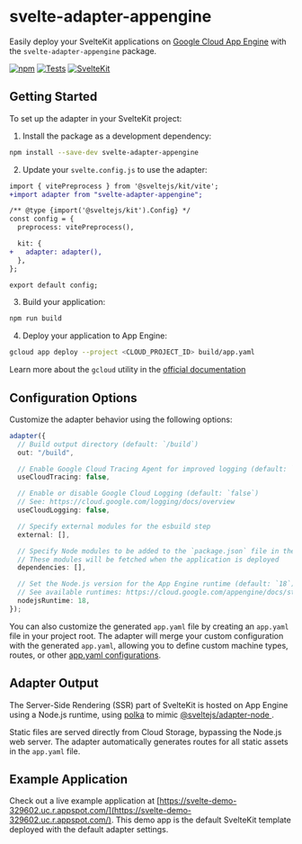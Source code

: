 # svelte-adapter-appengine

Easily deploy your SvelteKit applications on [Google Cloud App Engine](https://cloud.google.com/appengine) with the `svelte-adapter-appengine` package.

[![npm](https://img.shields.io/npm/v/svelte-adapter-appengine?color=green)](https://www.npmjs.com/package/svelte-adapter-appengine)
[![Tests](https://github.com/halfdanj/svelte-adapter-appengine/actions/workflows/test.yml/badge.svg)](https://github.com/halfdanj/svelte-adapter-appengine/actions/workflows/test.yml)
[![SvelteKit](https://img.shields.io/badge/Works%20with-SvelteKit-ff3e00.svg)](https://kit.svelte.dev/)

## Getting Started

To set up the adapter in your SvelteKit project:

1. Install the package as a development dependency:

```bash
npm install --save-dev svelte-adapter-appengine

```

2. Update your `svelte.config.js` to use the adapter:

```diff
import { vitePreprocess } from '@sveltejs/kit/vite';
+import adapter from "svelte-adapter-appengine";

/** @type {import('@sveltejs/kit').Config} */
const config = {
  preprocess: vitePreprocess(),

  kit: {
+   adapter: adapter(),
  },
};

export default config;
```

3. Build your application:

```bash
npm run build
```

4. Deploy your application to App Engine:

```bash
gcloud app deploy --project <CLOUD_PROJECT_ID> build/app.yaml
```

Learn more about the `gcloud` utility in the [official documentation](https://cloud.google.com/sdk/gcloud)

## Configuration Options

Customize the adapter behavior using the following options:

```ts
adapter({
  // Build output directory (default: `/build`)
  out: "/build",

  // Enable Google Cloud Tracing Agent for improved logging (default: `false`)
  useCloudTracing: false,

  // Enable or disable Google Cloud Logging (default: `false`)
  // See: https://cloud.google.com/logging/docs/overview
  useCloudLogging: false,

  // Specify external modules for the esbuild step
  external: [],

  // Specify Node modules to be added to the `package.json` file in the build step
  // These modules will be fetched when the application is deployed
  dependencies: [],

  // Set the Node.js version for the App Engine runtime (default: `18`)
  // See available runtimes: https://cloud.google.com/appengine/docs/standard/nodejs/runtime
  nodejsRuntime: 18,
});
```

You can also customize the generated `app.yaml` file by creating an `app.yaml` file in your project root. The adapter will merge your custom configuration with the generated `app.yaml`, allowing you to define custom machine types, routes, or other [app.yaml configurations](https://cloud.google.com/appengine/docs/standard/reference/app-yaml?tab=node.js).

## Adapter Output

The Server-Side Rendering (SSR) part of SvelteKit is hosted on App Engine using a Node.js runtime, using [polka](https://github.com/lukeed/polka) to mimic [@sveltejs/adapter-node
](https://github.com/sveltejs/kit/tree/master/packages/adapter-node).

Static files are served directly from Cloud Storage, bypassing the Node.js web server. The adapter automatically generates routes for all static assets in the `app.yaml` file.

## Example Application

Check out a live example application at [https://svelte-demo-329602.uc.r.appspot.com/](https://svelte-demo-329602.uc.r.appspot.com/). This demo app is the default SvelteKit template deployed with the default adapter settings.
